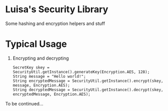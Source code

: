Luisa's Security Library
=================

Some hashing and encryption helpers and stuff

Typical Usage
=================

1.  Encrypting and decrypting


        SecretKey skey = SecurityUtil.getInstance().generateKey(Encryption.AES, 128);
        String message = "Hello world!";
        String encryptedMessage = SecurityUtil.getInstance().encrypt(skey, message, Encryption.AES);
        String decryptedMessage = SecurityUtil.getInstance().decrypt(skey, encryptedMessage, Encryption.AES);

To be continued...
    
